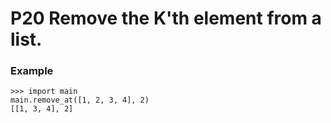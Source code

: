 # P20 Remove the K'th element from a list.

### Example
```
>>> import main
main.remove_at([1, 2, 3, 4], 2)
[[1, 3, 4], 2]
```
